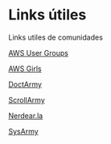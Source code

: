 # Links útiles
Links utiles de comunidades

[AWS User Groups](https://www.meetup.com/es/aws-user-group-buenos-aires/)

[AWS Girls](https://www.instagram.com/awsgirlsargentina/)

[DoctArmy](https://www.instagram.com/doctarmy/)

[ScrollArmy](https://scrollarmy.com.ar/)

[Nerdear.la](https://website-name.com](https://nerdear.la/en/)https://nerdear.la/en/)

[SysArmy](https://sysarmy.com/)
